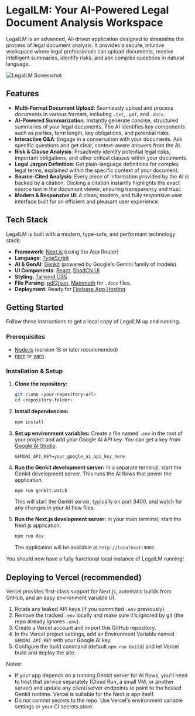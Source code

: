 # LegalLM: Your AI-Powered Legal Document Analysis Workspace

LegalLM is an advanced, AI-driven application designed to streamline the process of legal document analysis. It provides a secure, intuitive workspace where legal professionals can upload documents, receive intelligent summaries, identify risks, and ask complex questions in natural language.

![LegalLM Screenshot](https://storage.googleapis.com/studioprototype.appspot.com/legallm-screenshot.png)

## Features

- **Multi-Format Document Upload**: Seamlessly upload and process documents in various formats, including `.txt`, `.pdf`, and `.docx`.
- **AI-Powered Summarization**: Instantly generate concise, structured summaries of your legal documents. The AI identifies key components such as parties, term length, key obligations, and potential risks.
- **Interactive Q&A**: Engage in a conversation with your documents. Ask specific questions and get clear, context-aware answers from the AI.
- **Risk & Clause Analysis**: Proactively identify potential legal risks, important obligations, and other critical clauses within your documents.
- **Legal Jargon Definition**: Get plain-language definitions for complex legal terms, explained within the specific context of your document.
- **Source-Cited Analysis**: Every piece of information provided by the AI is backed by a citation. Clicking a citation instantly highlights the exact source text in the document viewer, ensuring transparency and trust.
- **Modern & Responsive UI**: A clean, modern, and fully responsive user interface built for an efficient and pleasant user experience.

## Tech Stack

LegalLM is built with a modern, type-safe, and performant technology stack:

- **Framework**: [Next.js](https://nextjs.org/) (using the App Router)
- **Language**: [TypeScript](https://www.typescriptlang.org/)
- **AI & GenAI**: [Genkit](https://firebase.google.com/docs/genkit) (powered by Google's Gemini family of models)
- **UI Components**: [React](https://react.dev/), [ShadCN UI](https://ui.shadcn.com/)
- **Styling**: [Tailwind CSS](https://tailwindcss.com/)
- **File Parsing**: [pdf2json](https://www.npmjs.com/package/pdf2json), [Mammoth](https://www.npmjs.com/package/mammoth) for `.docx` files.
- **Deployment**: Ready for [Firebase App Hosting](https://firebase.google.com/docs/app-hosting).

## Getting Started

Follow these instructions to get a local copy of LegalLM up and running.

### Prerequisites

- [Node.js](https://nodejs.org/en) (version 18 or later recommended)
- [npm](https://www.npmjs.com/) or [yarn](https://yarnpkg.com/)

### Installation & Setup

1.  **Clone the repository:**
    ```bash
    git clone <your-repository-url>
    cd <repository-folder>
    ```

2.  **Install dependencies:**
    ```bash
    npm install
    ```

3.  **Set up environment variables:**
    Create a file named `.env` in the root of your project and add your Google AI API key. You can get a key from [Google AI Studio](https://aistudio.google.com/app/apikey).

    ```env
    GEMINI_API_KEY=your_google_ai_api_key_here
    ```

4.  **Run the Genkit development server:**
    In a separate terminal, start the Genkit development server. This runs the AI flows that power the application.
    ```bash
    npm run genkit:watch
    ```
    This will start the Genkit server, typically on port 3400, and watch for any changes in your AI flow files.

5.  **Run the Next.js development server:**
    In your main terminal, start the Next.js application.
    ```bash
    npm run dev
    ```
    The application will be available at `http://localhost:9002`.

You should now have a fully functional local instance of LegalLM running!

## Deploying to Vercel (recommended)

Vercel provides first-class support for Next.js, automatic builds from GitHub, and an easy environment variable UI.

1. Rotate any leaked API keys (if you committed `.env` previously).
2. Remove the tracked `.env` locally and make sure it's ignored by git (the repo already ignores `.env`).
3. Create a Vercel account and import this GitHub repository.
4. In the Vercel project settings, add an Environment Variable named `GEMINI_API_KEY` with your Google AI key.
5. Configure the build command (default `npm run build`) and let Vercel build and deploy the site.

Notes:
- If your app depends on a running Genkit server for AI flows, you'll need to host that service separately (Cloud Run, a small VM, or another server) and update any client/server endpoints to point to the hosted Genkit runtime. Vercel is suitable for the Next.js app itself.
- Do not commit secrets to the repo. Use Vercel's environment variable settings or your CI secrets store.

